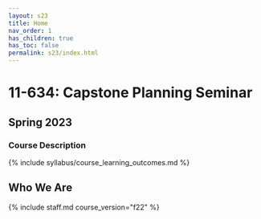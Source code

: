 ```yaml
---
layout: s23
title: Home
nav_order: 1
has_children: true
has_toc: false
permalink: s23/index.html
---
```


# 11-634: Capstone Planning Seminar

## Spring 2023

### Course Description

{% include syllabus/course_learning_outcomes.md %}

## Who We Are

{% include staff.md course_version="f22" %}